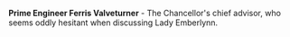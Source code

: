 **Prime Engineer Ferris Valveturner** - The Chancellor's chief advisor, who seems oddly hesitant when discussing Lady Emberlynn.